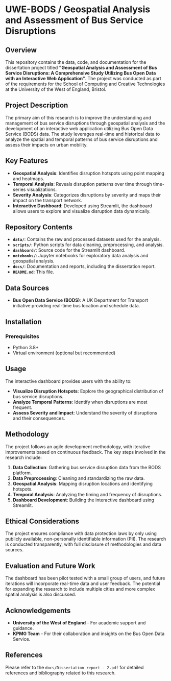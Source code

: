 # UWE-BODS / Geospatial Analysis and Assessment of Bus Service Disruptions

## Overview

This repository contains the data, code, and documentation for the dissertation project titled **"Geospatial Analysis and Assessment of Bus Service Disruptions: A Comprehensive Study Utilizing Bus Open Data with an Interactive Web Application"**. The project was conducted as part of the requirements for the School of Computing and Creative Technologies at the University of the West of England, Bristol.

## Project Description

The primary aim of this research is to improve the understanding and management of bus service disruptions through geospatial analysis and the development of an interactive web application utilizing Bus Open Data Service (BODS) data. The study leverages real-time and historical data to analyze the spatial and temporal patterns of bus service disruptions and assess their impacts on urban mobility.

## Key Features

- **Geospatial Analysis**: Identifies disruption hotspots using point mapping and heatmaps.
- **Temporal Analysis**: Reveals disruption patterns over time through time-series visualizations.
- **Severity Analysis**: Categorizes disruptions by severity and maps their impact on the transport network.
- **Interactive Dashboard**: Developed using Streamlit, the dashboard allows users to explore and visualize disruption data dynamically.

## Repository Contents

- **`data/`**: Contains the raw and processed datasets used for the analysis.
- **`scripts/`**: Python scripts for data cleaning, preprocessing, and analysis.
- **`dashboard/`**: Source code for the Streamlit dashboard.
- **`notebooks/`**: Jupyter notebooks for exploratory data analysis and geospatial analysis.
- **`docs/`**: Documentation and reports, including the dissertation report.
- **`README.md`**: This file.

## Data Sources

- **Bus Open Data Service (BODS)**: A UK Department for Transport initiative providing real-time bus location and schedule data.

## Installation

### Prerequisites

- Python 3.8+
- Virtual environment (optional but recommended)

## Usage

The interactive dashboard provides users with the ability to:

- **Visualize Disruption Hotspots**: Explore the geographical distribution of bus service disruptions.
- **Analyze Temporal Patterns**: Identify when disruptions are most frequent.
- **Assess Severity and Impact**: Understand the severity of disruptions and their consequences.

## Methodology

The project follows an agile development methodology, with iterative improvements based on continuous feedback. The key steps involved in the research include:

1. **Data Collection**: Gathering bus service disruption data from the BODS platform.
2. **Data Preprocessing**: Cleaning and standardizing the raw data.
3. **Geospatial Analysis**: Mapping disruption locations and identifying hotspots.
4. **Temporal Analysis**: Analyzing the timing and frequency of disruptions.
5. **Dashboard Development**: Building the interactive dashboard using Streamlit.

## Ethical Considerations

The project ensures compliance with data protection laws by only using publicly available, non-personally identifiable information (PII). The research is conducted transparently, with full disclosure of methodologies and data sources.

## Evaluation and Future Work

The dashboard has been pilot tested with a small group of users, and future iterations will incorporate real-time data and user feedback. The potential for expanding the research to include multiple cities and more complex spatial analysis is also discussed.

## Acknowledgements

- **University of the West of England** - For academic support and guidance.
- **KPMG Team** - For their collaboration and insights on the Bus Open Data Service.

## References

Please refer to the `docs/Dissertation report - 2.pdf` for detailed references and bibliography related to this research.

